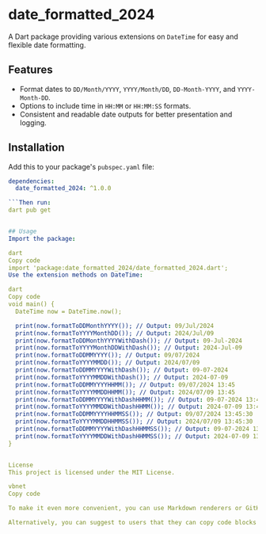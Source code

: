 # date_formatted_2024

A Dart package providing various extensions on `DateTime` for easy and flexible date formatting.

## Features

- Format dates to `DD/Month/YYYY`, `YYYY/Month/DD`, `DD-Month-YYYY`, and `YYYY-Month-DD`.
- Options to include time in `HH:MM` or `HH:MM:SS` formats.
- Consistent and readable date outputs for better presentation and logging.

## Installation

Add this to your package's `pubspec.yaml` file:

```yaml
dependencies:
  date_formatted_2024: ^1.0.0

```Then run:
dart pub get


## Usage
Import the package:

dart
Copy code
import 'package:date_formatted_2024/date_formatted_2024.dart';
Use the extension methods on DateTime:

dart
Copy code
void main() {
  DateTime now = DateTime.now();

  print(now.formatToDDMonthYYYY()); // Output: 09/Jul/2024
  print(now.formatToYYYYMonthDD()); // Output: 2024/Jul/09
  print(now.formatToDDMonthYYYYWithDash()); // Output: 09-Jul-2024
  print(now.formatToYYYYMonthDDWithDash()); // Output: 2024-Jul-09
  print(now.formatToDDMMYYYY()); // Output: 09/07/2024
  print(now.formatToYYYYMMDD()); // Output: 2024/07/09
  print(now.formatToDDMMYYYYWithDash()); // Output: 09-07-2024
  print(now.formatToYYYYMMDDWithDash()); // Output: 2024-07-09
  print(now.formatToDDMMYYYYHHMM()); // Output: 09/07/2024 13:45
  print(now.formatToYYYYMMDDHHMM()); // Output: 2024/07/09 13:45
  print(now.formatToDDMMYYYYWithDashHHMM()); // Output: 09-07-2024 13:45
  print(now.formatToYYYYMMDDWithDashHHMM()); // Output: 2024-07-09 13:45
  print(now.formatToDDMMYYYYHHMMSS()); // Output: 09/07/2024 13:45:30
  print(now.formatToYYYYMMDDHHMMSS()); // Output: 2024/07/09 13:45:30
  print(now.formatToDDMMYYYYWithDashHHMMSS()); // Output: 09-07-2024 13:45:30
  print(now.formatToYYYYMMDDWithDashHHMMSS()); // Output: 2024-07-09 13:45:30
}


License
This project is licensed under the MIT License.

vbnet
Copy code

To make it even more convenient, you can use Markdown renderers or GitHub actions to embed "copy" buttons. There are external tools and services that can enhance your README with such features.

Alternatively, you can suggest to users that they can copy code blocks by clicking and 

